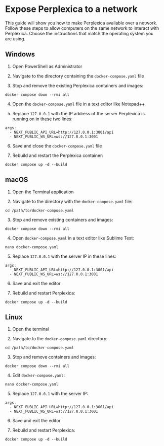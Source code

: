 # Expose Perplexica to a network

This guide will show you how to make Perplexica available over a network. Follow these steps to allow computers on the same network to interact with Perplexica. Choose the instructions that match the operating system you are using.

## Windows

1. Open PowerShell as Administrator

2. Navigate to the directory containing the `docker-compose.yaml` file

3. Stop and remove the existing Perplexica containers and images:
```
docker compose down --rmi all
```

4. Open the `docker-compose.yaml` file in a text editor like Notepad++

5. Replace `127.0.0.1` with the IP address of the server Perplexica is running on in these two lines:
```
args:
  - NEXT_PUBLIC_API_URL=http://127.0.0.1:3001/api
  - NEXT_PUBLIC_WS_URL=ws://127.0.0.1:3001
```

6. Save and close the `docker-compose.yaml` file

7. Rebuild and restart the Perplexica container:
```
docker compose up -d --build
```

## macOS 

1. Open the Terminal application

2. Navigate to the directory with the `docker-compose.yaml` file:
```
cd /path/to/docker-compose.yaml
```

3. Stop and remove existing containers and images:
```
docker compose down --rmi all
```

4. Open `docker-compose.yaml` in a text editor like Sublime Text:
```
nano docker-compose.yaml
```

5. Replace `127.0.0.1` with the server IP in these lines:
```
args:
  - NEXT_PUBLIC_API_URL=http://127.0.0.1:3001/api 
  - NEXT_PUBLIC_WS_URL=ws://127.0.0.1:3001
```

6. Save and exit the editor

7. Rebuild and restart Perplexica:
```
docker compose up -d --build  
```

## Linux

1. Open the terminal 

2. Navigate to the `docker-compose.yaml` directory:
```
cd /path/to/docker-compose.yaml
```

3. Stop and remove containers and images:
```
docker compose down --rmi all
```

4. Edit `docker-compose.yaml`:
```
nano docker-compose.yaml
```

5. Replace `127.0.0.1` with the server IP:
```
args:
  - NEXT_PUBLIC_API_URL=http://127.0.0.1:3001/api
  - NEXT_PUBLIC_WS_URL=ws://127.0.0.1:3001
```

6. Save and exit the editor

7. Rebuild and restart Perplexica:
```
docker compose up -d --build
```